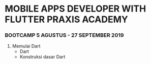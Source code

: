# MOBILE APPS DEVELOPER WITH FLUTTER PRAXIS ACADEMY
### BOOTCAMP 5 AGUSTUS - 27 SEPTEMBER 2019

1. Memulai Dart
    - Dart 
    - Konstruksi dasar Dart

